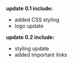 **update 0.1 include:**
- added CSS styling
- logo update

**update 0.2 include:**
- styling update
- added important links
